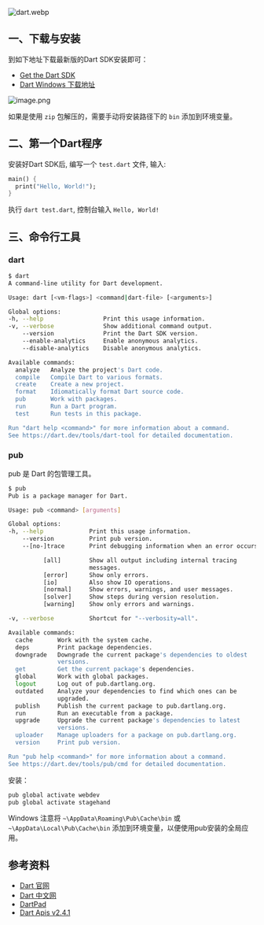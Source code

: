 ![dart.webp](https://cdn.nlark.com/yuque/0/2020/webp/2213540/1608168492081-bfcf4d72-4d75-4372-8941-8a9b6a309c84.webp#align=left&display=inline&height=471&originHeight=1500&originWidth=1000&size=61492&status=done&style=none&width=314)
<a name="TpwMX"></a>
## 一、下载与安装
到如下地址下载最新版的Dart SDK安装即可：

- [Get the Dart SDK](https://dart.dev/get-dart)
- [Dart Windows 下载地址](http://www.gekorm.com/dart-windows/)

![image.png](https://cdn.nlark.com/yuque/0/2020/png/2213540/1608196478111-e13bcdb3-223f-47ce-89ef-4346800721ea.png#align=left&display=inline&height=22&originHeight=44&originWidth=597&size=13421&status=done&style=none&width=298.5)

如果是使用 `zip` 包解压的，需要手动将安装路径下的 `bin` 添加到环境变量。

<a name="5zqJO"></a>
## 二、第一个Dart程序
安装好Dart SDK后, 编写一个 `test.dart` 文件, 输入:
```dart
main() {
  print("Hello, World!");
}
```

执行 `dart test.dart`, 控制台输入 `Hello, World!`

<a name="HphEv"></a>
## 三、命令行工具
<a name="H1QO6"></a>
### dart
```bash
$ dart
A command-line utility for Dart development.

Usage: dart [<vm-flags>] <command|dart-file> [<arguments>]      

Global options:
-h, --help                 Print this usage information.        
-v, --verbose              Show additional command output.      
    --version              Print the Dart SDK version.
    --enable-analytics     Enable anonymous analytics.
    --disable-analytics    Disable anonymous analytics.

Available commands:
  analyze   Analyze the project's Dart code.
  compile   Compile Dart to various formats.
  create    Create a new project.
  format    Idiomatically format Dart source code.
  pub       Work with packages.
  run       Run a Dart program.
  test      Run tests in this package.

Run "dart help <command>" for more information about a command. 
See https://dart.dev/tools/dart-tool for detailed documentation.
```

<a name="bI65a"></a>
### pub
pub 是 Dart 的包管理工具。
```bash
$ pub
Pub is a package manager for Dart.

Usage: pub <command> [arguments]

Global options:
-h, --help             Print this usage information.
    --version          Print pub version.
    --[no-]trace       Print debugging information when an error occurs.    --verbosity        Control output verbosity.

          [all]        Show all output including internal tracing       
                       messages.
          [error]      Show only errors.
          [io]         Also show IO operations.
          [normal]     Show errors, warnings, and user messages.        
          [solver]     Show steps during version resolution.
          [warning]    Show only errors and warnings.

-v, --verbose          Shortcut for "--verbosity=all".

Available commands:
  cache       Work with the system cache.
  deps        Print package dependencies.
  downgrade   Downgrade the current package's dependencies to oldest    
              versions.
  get         Get the current package's dependencies.
  global      Work with global packages.
  logout      Log out of pub.dartlang.org.
  outdated    Analyze your dependencies to find which ones can be       
              upgraded.
  publish     Publish the current package to pub.dartlang.org.
  run         Run an executable from a package.
  upgrade     Upgrade the current package's dependencies to latest      
              versions.
  uploader    Manage uploaders for a package on pub.dartlang.org.       
  version     Print pub version.

Run "pub help <command>" for more information about a command.
See https://dart.dev/tools/pub/cmd for detailed documentation.
```

安装：
```bash
pub global activate webdev
pub global activate stagehand
```

Windows 注意将 `~\AppData\Roaming\Pub\Cache\bin` 或 `~\AppData\Local\Pub\Cache\bin` 添加到环境变量，以便使用pub安装的全局应用。

<a name="J74wQ"></a>
## 参考资料

- [Dart 官网](https://dart.dev/)
- [Dart 中文网](http://dart.goodev.org/)
- [DartPad](https://dartpad.dartlang.org/)
- [Dart Apis v2.4.1](https://api.dartlang.org/stable/2.4.1/index.html)<br />


